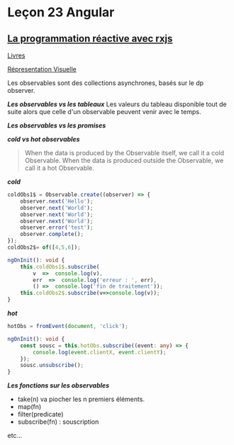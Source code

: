 # Leçon 23 Angular

## [La programmation réactive avec rxjs](https://www.learnrxjs.io/learn-rxjs/operators/creation/create)

[Livres](https://xgrommx.github.io/rx-book/index.html)

[Répresentation Visuelle](https://rxmarbles.com)

Les observables sont des collections asynchrones, basés sur le dp observer.

***Les observables vs les tableaux***
Les valeurs du tableau disponible tout de suite alors que celle d'un observable peuvent venir avec le temps.

***Les observables vs les promises***

***cold vs hot observables***

> When the data is produced by the Observable itself, we call it a cold Observable. When the data is produced outside the Observable, we call it a hot Observable.

***cold***

``` typescript
coldObs1$ = Observable.create((observer) => {
	observer.next('Hello');
	observer.next('World');
	observer.next('World');
	observer.next('World');
	observer.error('test');
	observer.complete();
});
coldObs2$= of([4,5,6]);

ngOnInit(): void {
	this.coldObs1$.subscribe(
		v  =>  console.log(v),
		err  =>  console.log('erreur : ', err),
		() =>  console.log('fin de traitement'));
	this.coldObs2$.subscribe(v=>console.log(v));
}
```

***hot***

``` typescript
hotObs = fromEvent(document, 'click');

ngOnInit(): void {
	const sousc = this.hotObs.subscribe((event: any) => {
		console.log(event.clientX, event.clientY);
	});
	sousc.unsubscribe();
}
```

***Les fonctions sur les observables***

* take(n) va piocher les n premiers éléments.
* map(fn)
* filter(predicate) 
* subscribe(fn) : souscription

etc...
